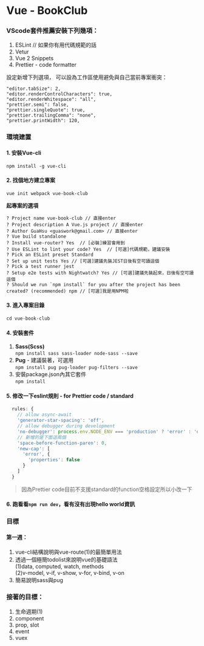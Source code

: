 # Vue - BookClub

### VScode套件推薦安裝下列幾項：
1. ESLint // 如果你有用代碼規範的話
2. Vetur
3. Vue 2 Snippets
4. Prettier - code formatter  

設定新增下列選項，
可以設為工作區使用避免與自己當前專案衝突：
```
"editor.tabSize": 2,
"editor.renderControlCharacters": true,
"editor.renderWhitespace": "all",
"prettier.semi": false, 
"prettier.singleQuote": true,
"prettier.trailingComma": "none",
"prettier.printWidth": 120,
```

### 環境建置
#### 1. 安裝Vue-cli
```
npm install -g vue-cli
```

#### 2. 找個地方建立專案
```
vue init webpack vue-book-club
```

**起專案的選項**
```
? Project name vue-book-club // 直接enter
? Project description A Vue.js project // 直接enter
? Author GuaHsu <guaswork@gmail.com> // 直接enter
? Vue build standalone
? Install vue-router? Yes  // [必裝]練習會用到
? Use ESLint to lint your code? Yes  // [可選]代碼規範，建議安裝
? Pick an ESLint preset Standard 
? Set up unit tests Yes // [可選]建議先裝JEST日後有空可讀這個
? Pick a test runner jest
? Setup e2e tests with Nightwatch? Yes // [可選]建議先裝起來，日後有空可讀這個
? Should we run `npm install` for you after the project has been created? (recommended) npm // [可選]我是用NPM啦
```

#### 3. 進入專案目錄
`cd vue-book-club`

#### 4. 安裝套件
1. **Sass(Scss)**  
`npm install sass sass-loader node-sass --save`  
2. **Pug** - 建議裝著，可選用  
`npm install pug pug-loader pug-filters --save`  
3. 安裝package.json內其它套件  
`npm install`  

#### 5. 修改一下eslint規則 - for Prettier code / standard
```javascript
  rules: {
    // allow async-await
    'generator-star-spacing': 'off',
    // allow debugger during development
    'no-debugger': process.env.NODE_ENV === 'production' ? 'error' : 'off',
    // 新增的是下面這兩個
    'space-before-function-paren': 0,
    'new-cap': [
      'error', {
        'properties': false
      }
    ]
  }
```
> 因為Prettier code目前不支援standard的function空格設定所以小改一下  

#### 6. 跑看看`npm run dev`，看有沒有出現hello world資訊

### 目標
#### 第一週：
1. vue-cli結構說明與vue-route(1)的最簡單用法
2. 透過一個極簡todolist來說明vue的基礎語法  
  (1)data, computed, watch, methods  
  (2)v-model, v-if, v-show, v-for, v-bind, v-on
3. 簡易說明sass與pug

### 接著的目標：
1. 生命週期(1)
2. component
3. prop,  slot
4. event
5. vuex

